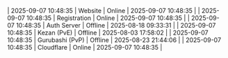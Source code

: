 | 2025-09-07 10:48:35 | Website | Online | 2025-09-07 10:48:35 |
| 2025-09-07 10:48:35 | Registration | Online | 2025-09-07 10:48:35 |
| 2025-09-07 10:48:35 | Auth Server | Offline | 2025-08-18 09:33:31 |
| 2025-09-07 10:48:35 | Kezan (PvE) | Offline | 2025-08-03 17:58:02 |
| 2025-09-07 10:48:35 | Gurubashi (PvP) | Offline | 2025-08-23 21:44:06 |
| 2025-09-07 10:48:35 | Cloudflare | Online | 2025-09-07 10:48:35 |
